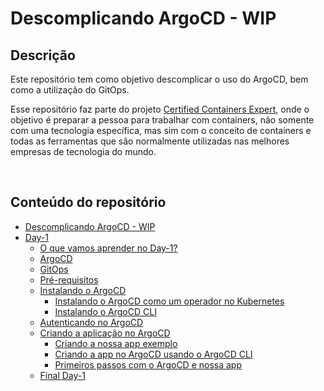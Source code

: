 # Descomplicando ArgoCD - WIP

## Descrição

Este repositório tem como objetivo descomplicar o uso do ArgoCD, bem como a utilização do GitOps.

Esse repositório faz parte do projeto [Certified Containers Expert](https://github.com/badtuxx/CertifiedContainersExpert), onde o objetivo é preparar a pessoa para trabalhar com containers, não somente com uma tecnologia específica, mas sim com o conceito de containers e todas as ferramentas que são normalmente utilizadas nas melhores empresas de tecnologia do mundo.

&nbsp;


## Conteúdo do repositório
- [Descomplicando ArgoCD - WIP](d#descomplicando-argocd---wip)
- [Day-1](Day-1/README.md#conteúdo-do-day-1)
  - [O que vamos aprender no Day-1?](Day-1/README.md#o-que-vamos-aprender-no-day-1)
  - [ArgoCD](Day-1/README.md#argocd)
  - [GitOps](Day-1/README.md#gitops)
  - [Pré-requisitos](Day-1/README.md#pré-requisitos)
  - [Instalando o ArgoCD](Day-1/README.md#instalando-o-argocd)
    - [Instalando o ArgoCD como um operador no Kubernetes](Day-1/README.md#instalando-o-argocd-como-um-operador-no-kubernetes)
    - [Instalando o ArgoCD CLI](Day-1/README.md#instalando-o-argocd-cli)
  - [Autenticando no ArgoCD](Day-1/README.md#autenticando-no-argocd)
  - [Criando a aplicação no ArgoCD](Day-1/README.md#criando-a-aplicação-no-argocd)
    - [Criando a nossa app exemplo](Day-1/README.md#criando-a-nossa-app-exemplo)
    - [Criando a app no ArgoCD usando o ArgoCD CLI](Day-1/README.md#criando-a-app-no-argocd-usando-o-argocd-cli)
    - [Primeiros passos com o ArgoCD e nossa app](Day-1/README.md#primeiros-passos-com-o-argocd-e-nossa-app)
  - [Final Day-1](Day-1/README.md#final-day-1)

&nbsp;